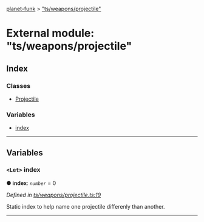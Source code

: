 [planet-funk](../README.md) > ["ts/weapons/projectile"](../modules/_ts_weapons_projectile_.md)

# External module: "ts/weapons/projectile"

## Index

### Classes

* [Projectile](../classes/_ts_weapons_projectile_.projectile.md)

### Variables

* [index](_ts_weapons_projectile_.md#index)

---

## Variables

<a id="index"></a>

### `<Let>` index

**● index**: *`number`* = 0

*Defined in [ts/weapons/projectile.ts:19](https://github.com/WilliamRADFunk/planet-funk/blob/d9a55b9/src/ts/weapons/projectile.ts#L19)*

Static index to help name one projectile differenly than another.

___

